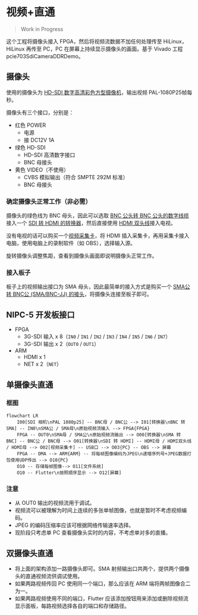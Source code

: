 # 视频+直通

> Work in Progress

这个工程将摄像头接入 FPGA，然后将视频流数据不加任何处理传至 HiLinux，HiLinux 再传至 PC，PC 在屏幕上持续显示摄像头的画面。基于 Vivado 工程 pcie703SdiCameraDDRDemo。

## 摄像头

使用的摄像头为 [HD-SDI 数字高清彩色方型摄像机](https://m.tb.cn/h.U6t0ZPB?tk=N5s2dcaIbkv)，输出视频 PAL-1080P25帧每秒。

摄像头有三个接口，分别是：

- 红色 POWER
    - 电源
    - 接 DC12V 1A
- 绿色 HD-SDI
    - HD-SDI 高清数字接口
    - BNC 母接头
- 黄色 VIDEO（不使用）
    - CVBS 模拟输出（符合 SMPTE 292M 标准）
    - BNC 母接头

### 确定摄像头正常工作（非必需）

摄像头的绿色线为 BNC 母头，因此可以选取 [BNC 公头转 BNC 公头的数字线缆](https://m.tb.cn/h.UkIuyzh?tk=QJF5dfOI8pd) 接入一个 [SDI 转 HDMI 的转换器](https://m.tb.cn/h.U9WcZ8W?tk=1IHXdfOrhsS)，然后直接使用 [HDMI 双头线](https://item.m.jd.com/product/6079846.html?gx=RnE2l29cOWHay9RP--tzXYzsmLrDjI43RTK4&ad_od=share&utm_source=androidapp&utm_medium=appshare&utm_campaign=t_335139774&utm_term=CopyURL)接入电视。

没有电视的话可以购买一个[视频采集卡](https://item.m.jd.com/product/100013253153.html?gx=RnE2l29cOWHay9RP--tzXYzsmLrDjI43RTK4&ad_od=share&utm_source=androidapp&utm_medium=appshare&utm_campaign=t_335139774&utm_term=CopyURL)，将 HDMI 插入采集卡，再用采集卡接入电脑，使用电脑上的录制软件（如 OBS），选择输入源。

旋转摄像头调整焦距，查看到摄像头画面即说明摄像头正常工作。

### 接入板子

板子上的视频输出接口为 SMA 母头，因此最简单的接入方式是购买一个 [SMA公 转 BNC公 (SMA/BNC-JJ) 的接头](https://m.tb.cn/h.U9BYSNN?tk=fOEodfOHDJe)，将摄像头连接至板子即可。

## NIPC-5 开发板接口

- FPGA
    - 3G-SDI 输入 x 8（`IN0` / `IN1` / `IN2` / `IN3` / `IN4` / `IN5` / `IN6` / `IN7`）
    - 3G-SDI 输出 x 2（`OUT0` / `OUT1`）
- ARM
    - HDMI x 1
    - NET x 2（`NET`）

## 单摄像头直通

### 框图

```mermaid
flowchart LR
    I00[SDI 相机\nPAL 1080p25] -- BNC母 / BNC公 --> I01[转换器\nBNC 转 SMA] -- IN0\nSMA公 / SMA母\n原始视频流输入 --> FPGA{FPGA}
    FPGA -- OUT0\nSMA母 / SMA公\n原始视频流输出 --> O00[转换器\nSMA 转 BNC] -- BNC公 / BNC母 --> O01[转换器\nSDI 转 HDMI] -- HDMI母 / HDMI双头线 / HDMI母 --> O02[视频采集卡] -- USB口 --> O03{PC} -- OBS --> 屏幕
    FPGA -- DMA --> ARM{ARM} -- 将每帧图像编码为JPEG\n递增序列号+JPEG数据打包使用UDP传出 --> O10{PC}
    O10 -- 存储每帧图像--> O11[文件系统]
    O10 -- Flutter\n按照顺序显示 --> O12[屏幕]
```

### 注意

- 从 OUT0 输出的视频流用于调试。
- 视频流可以被理解为时间上连续的多张单帧图像，也就是暂时不考虑视频编码。
- JPEG 的编码压缩率应该可根据网络传输速率选择。
- 现阶段只考虑单 PC 查看摄像头实时的内容，不考虑单对多的直播。

## 双摄像头直通

- 将上面的架构添加一路摄像头即可。SMA 射频输出口共两个，提供两个摄像头的直通视频流供调试使用。
- 如果两路视频传回 PC 使用同一个端口，那么应该在 ARM 端将两帧图像合二为一。
- 如果两路视频使用不同的端口，Flutter 应该添加按钮用来添加或删除视频流显示面板，每路视频选择各自的端口和存储路径。
